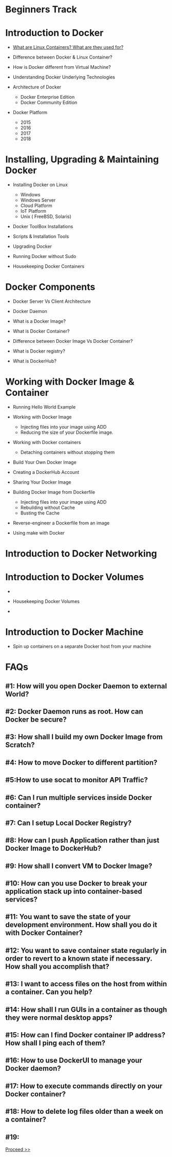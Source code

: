 # Beginners Track

# Introduction to Docker 

- [What are Linux Containers? What are they used for?](https://github.com/collabnix/dockerlabs/blob/master/beginners/b001-linux-containers.md)<br>

- Difference between Docker & Linux Container?

- How is Docker different from Virtual Machine?

- Understanding Docker Underlying Technologies

- Architecture of Docker 
   - Docker Enterprise Edition
   - Docker Community Edition
                

- Docker Platform 
   - 2015 
   - 2016
   - 2017
   - 2018
                 

# Installing, Upgrading & Maintaining Docker 

- Installing Docker on Linux <br>
   - Windows 
   - Windows Server
   - Cloud Platform
   - IoT Platform
   - Unix ( FreeBSD, Solaris)
                     

- Docker ToolBox Installations

- Scripts & Installation Tools

- Upgrading Docker

- Running Docker without Sudo

- Housekeeping Docker Containers


# Docker Components

- Docker Server Vs Client Architecture

- Docker Daemon

- What is a Docker Image?

- What is Docker Container?

- Difference between Docker Image Vs Docker Container?

- What is Docker registry?

- What is DockerHub?

# Working with Docker Image & Container

- Running Hello World Example

- Working with Docker Image <br>
  - Injecting files into your image using ADD <br>
  - Reducing the size of your Dockerfile image. <br>

- Working with Docker containers<br>
  - Detaching containers without stopping them<br>

- Build Your Own Docker Image

- Creating a DockerHub Account

- Sharing Your Docker Image

- Building Docker Image from Dockerfile
  - Injecting files into your image using ADD <br>
  - Rebuilding without Cache <br> 
  - Busting the Cache <br>
 
- Reverse-engineer a Dockerfile from an image

-  Using make with Docker


# Introduction to Docker Networking


# Introduction to Docker Volumes

- 

- Housekeeping Docker Volumes

-

# Introduction to Docker Machine

- Spin up containers on a separate Docker host from your machine




# FAQs

## #1: How will you open Docker Daemon to external World?

## #2: Docker Daemon runs as root. How can Docker be secure?

## #3: How shall I build my own Docker Image from Scratch?

## #4: How to move Docker to different partition?

## #5:How to use socat to monitor API Traffic?

## #6: Can I run multiple services inside Docker container?

## #7: Can I setup Local Docker Registry?

## #8: How can I push Application rather than just Docker Image to DockerHub?

## #9: How shall I convert VM to Docker Image?

## #10: How can you use Docker to break your application stack up into container-based services?

## #11: You want to save the state of your development environment. How shall you do it with Docker Container?

## #12: You want to save container state regularly in order to revert to a known state if necessary. How shall you accomplish that?

## #13: I want to access files on the host from within a container. Can you help?

## #14: How shall I run GUIs in a container as though they were normal desktop apps?

## #15: How can I find Docker container IP address? How shall I ping each of them?

## #16: How to use DockerUI to manage your Docker daemon?

## #17: How to execute commands directly on your Docker container?

## #18: How to delete log files older than a week on a container?

## #19: 



 [Proceed >>](https://github.com/collabnix/dockerlabs/blob/master/beginners/b001-linux-containers.md)





